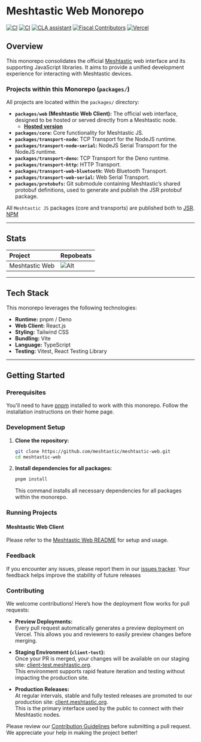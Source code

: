 # Meshtastic Web Monorepo

[![CI](https://img.shields.io/github/actions/workflow/status/meshtastic/web/ci.yml?branch=main&label=Web%20CI&logo=github&color=yellow)](https://github.com/meshtastic/web/actions/workflows/ci.yml)
[![CI](https://img.shields.io/github/actions/workflow/status/meshtastic/js/ci.yml?branch=master&label=JS%20CI&logo=github&color=yellow)](https://github.com/meshtastic/js/actions/workflows/ci.yml)
[![CLA assistant](https://cla-assistant.io/readme/badge/meshtastic/web)](https://cla-assistant.io/meshtastic/web)
[![Fiscal Contributors](https://opencollective.com/meshtastic/tiers/badge.svg?label=Fiscal%20Contributors&color=deeppink)](https://opencollective.com/meshtastic/)
[![Vercel](https://img.shields.io/static/v1?label=Powered%20by&message=Vercel&style=flat&logo=vercel&color=000000)](https://vercel.com?utm_source=meshtastic&utm_campaign=oss)

## Overview

This monorepo consolidates the official [Meshtastic](https://meshtastic.org) web
interface and its supporting JavaScript libraries. It aims to provide a unified
development experience for interacting with Meshtastic devices.

### Projects within this Monorepo (`packages/`)

All projects are located within the `packages/` directory:

- **`packages/web` (Meshtastic Web Client):** The official web interface,
  designed to be hosted or served directly from a Meshtastic node.
  - **[Hosted version](https://client.meshtastic.org)**
- **`packages/core`:** Core functionality for Meshtastic JS.
- **`packages/transport-node`:** TCP Transport for the NodeJS runtime.
- **`packages/transport-node-serial`:** NodeJS Serial Transport for the NodeJS runtime.
- **`packages/transport-deno`:** TCP Transport for the Deno runtime.
- **`packages/transport-http`:** HTTP Transport.
- **`packages/transport-web-bluetooth`:** Web Bluetooth Transport.
- **`packages/transport-web-serial`:** Web Serial Transport.
- **`packages/protobufs`:** Git submodule containing Meshtastic’s shared protobuf definitions, used to generate and publish the JSR protobuf package.

All `Meshtastic JS` packages (core and transports) are published both to
[JSR](https://jsr.io/@meshtastic). [NPM](https://www.npmjs.com/org/meshtastic)

---

## Stats

| Project        | Repobeats                                                                                                             |
| :------------- | :-------------------------------------------------------------------------------------------------------------------- |
| Meshtastic Web | ![Alt](https://repobeats.axiom.co/api/embed/e5b062db986cb005d83e81724c00cb2b9cce8e4c.svg "Repobeats analytics image") |

---

## Tech Stack

This monorepo leverages the following technologies:

- **Runtime:** pnpm / Deno
- **Web Client:** React.js
- **Styling:** Tailwind CSS
- **Bundling:** Vite
- **Language:** TypeScript
- **Testing:** Vitest, React Testing Library

---

## Getting Started

### Prerequisites

You'll need to have [pnpm](https://pnpm.io/) installed to work with this monorepo.
Follow the installation instructions on their home page.

### Development Setup

1. **Clone the repository:**
   ```bash
   git clone https://github.com/meshtastic/meshtastic-web.git
   cd meshtastic-web
   ```
2. **Install dependencies for all packages:**
   ```bash
   pnpm install
   ```
   This command installs all necessary dependencies for all packages within the
   monorepo.

### Running Projects

#### Meshtastic Web Client

Please refer to the [Meshtastic Web README](packages/web/README.md) for setup and usage.

### Feedback

If you encounter any issues, please report them in our
[issues tracker](https://github.com/meshtastic/web/issues). Your feedback helps
improve the stability of future releases

### Contributing

We welcome contributions! Here’s how the deployment flow works for pull
requests:

- **Preview Deployments:**\
  Every pull request automatically generates a preview deployment on Vercel.
  This allows you and reviewers to easily preview changes before merging.

- **Staging Environment (`client-test`):**\
  Once your PR is merged, your changes will be available on our staging site:
  [client-test.meshtastic.org](https://client-test.meshtastic.org/).\
  This environment supports rapid feature iteration and testing without
  impacting the production site.

- **Production Releases:**\
  At regular intervals, stable and fully tested releases are promoted to our
  production site: [client.meshtastic.org](https://client.meshtastic.org/).\
  This is the primary interface used by the public to connect with their
  Meshtastic nodes.

Please review our
[Contribution Guidelines](https://github.com/meshtastic/web/blob/main/CONTRIBUTING.md)
before submitting a pull request. We appreciate your help in making the project
better!

